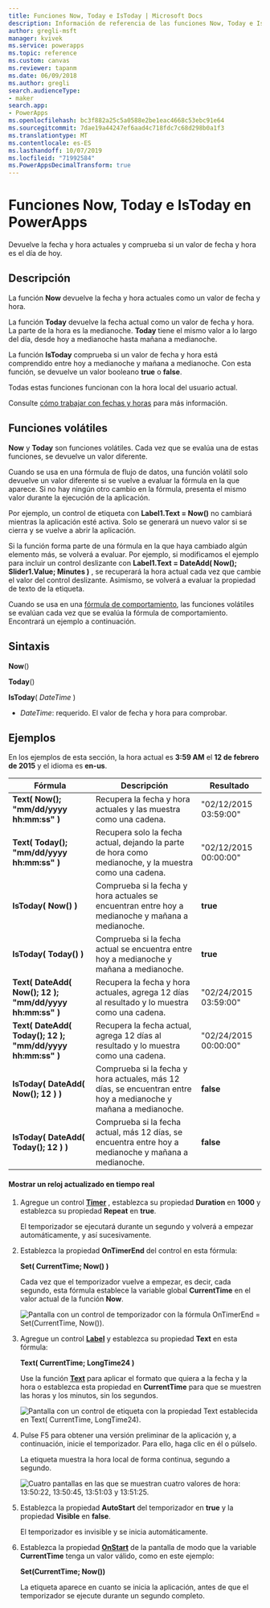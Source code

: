 ```yaml
---
title: Funciones Now, Today e IsToday | Microsoft Docs
description: Información de referencia de las funciones Now, Today e IsToday de PowerApps, con sintaxis y ejemplos
author: gregli-msft
manager: kvivek
ms.service: powerapps
ms.topic: reference
ms.custom: canvas
ms.reviewer: tapanm
ms.date: 06/09/2018
ms.author: gregli
search.audienceType:
- maker
search.app:
- PowerApps
ms.openlocfilehash: bc3f882a25c5a0588e2be1eac4668c53ebc91e64
ms.sourcegitcommit: 7dae19a44247ef6aad4c718fdc7c68d298b0a1f3
ms.translationtype: MT
ms.contentlocale: es-ES
ms.lasthandoff: 10/07/2019
ms.locfileid: "71992584"
ms.PowerAppsDecimalTransform: true
---
```

# <a name="now-today-and-istoday-functions-in-powerapps"></a>Funciones Now, Today e IsToday en PowerApps
Devuelve la fecha y hora actuales y comprueba si un valor de fecha y hora es el día de hoy.

## <a name="description"></a>Descripción
La función **Now** devuelve la fecha y hora actuales como un valor de fecha y hora.

La función **Today** devuelve la fecha actual como un valor de fecha y hora. La parte de la hora es la medianoche. **Today** tiene el mismo valor a lo largo del día, desde hoy a medianoche hasta mañana a medianoche.

La función **IsToday** comprueba si un valor de fecha y hora está comprendido entre hoy a medianoche y mañana a medianoche. Con esta función, se devuelve un valor booleano **true** o **false**.

Todas estas funciones funcionan con la hora local del usuario actual.

Consulte [cómo trabajar con fechas y horas](../show-text-dates-times.md) para más información.

## <a name="volatile-functions"></a>Funciones volátiles
**Now** y **Today** son funciones volátiles.  Cada vez que se evalúa una de estas funciones, se devuelve un valor diferente.  

Cuando se usa en una fórmula de flujo de datos, una función volátil solo devuelve un valor diferente si se vuelve a evaluar la fórmula en la que aparece.  Si no hay ningún otro cambio en la fórmula, presenta el mismo valor durante la ejecución de la aplicación.

Por ejemplo, un control de etiqueta con **Label1.Text = Now()** no cambiará mientras la aplicación esté activa.  Solo se generará un nuevo valor si se cierra y se vuelve a abrir la aplicación.

Si la función forma parte de una fórmula en la que haya cambiado algún elemento más, se volverá a evaluar.  Por ejemplo, si modificamos el ejemplo para incluir un control deslizante con **Label1.Text = DateAdd( Now(); Slider1.Value; Minutes )** , se recuperará la hora actual cada vez que cambie el valor del control deslizante. Asimismo, se volverá a evaluar la propiedad de texto de la etiqueta.

Cuando se usa en una [fórmula de comportamiento](../working-with-formulas-in-depth.md), las funciones volátiles se evalúan cada vez que se evalúa la fórmula de comportamiento.  Encontrará un ejemplo a continuación.

## <a name="syntax"></a>Sintaxis
**Now**()

**Today**()

**IsToday**( *DateTime* )

* *DateTime*: requerido.  El valor de fecha y hora para comprobar.

## <a name="examples"></a>Ejemplos
En los ejemplos de esta sección, la hora actual es **3:59 AM** el **12 de febrero de 2015** y el idioma es **en-us**.

| Fórmula | Descripción | Resultado |
| --- | --- | --- |
| **Text( Now(); "mm/dd/yyyy hh:mm:ss" )** |Recupera la fecha y hora actuales y las muestra como una cadena. |"02/12/2015 03:59:00" |
| **Text( Today(); "mm/dd/yyyy hh:mm:ss" )** |Recupera solo la fecha actual, dejando la parte de hora como medianoche, y la muestra como una cadena. |"02/12/2015 00:00:00" |
| **IsToday( Now() )** |Comprueba si la fecha y hora actuales se encuentran entre hoy a medianoche y mañana a medianoche. |**true** |
| **IsToday( Today() )** |Comprueba si la fecha actual se encuentra entre hoy a medianoche y mañana a medianoche. |**true** |
| **Text( DateAdd( Now(); 12 ); "mm/dd/yyyy hh:mm:ss" )** |Recupera la fecha y hora actuales, agrega 12 días al resultado y lo muestra como una cadena. |"02/24/2015 03:59:00" |
| **Text( DateAdd( Today(); 12 ); "mm/dd/yyyy hh:mm:ss" )** |Recupera la fecha actual, agrega 12 días al resultado y lo muestra como una cadena. |"02/24/2015 00:00:00" |
| **IsToday( DateAdd( Now(); 12 ) )** |Comprueba si la fecha y hora actuales, más 12 días, se encuentran entre hoy a medianoche y mañana a medianoche. |**false** |
| **IsToday( DateAdd( Today(); 12 ) )** |Comprueba si la fecha actual, más 12 días, se encuentra entre hoy a medianoche y mañana a medianoche. |**false** |

#### <a name="display-a-clock-that-updates-in-real-time"></a>Mostrar un reloj actualizado en tiempo real

1. Agregue un control **[Timer](../controls/control-timer.md)** , establezca su propiedad **Duration** en **1000** y establezca su propiedad **Repeat** en **true**.

    El temporizador se ejecutará durante un segundo y volverá a empezar automáticamente, y así sucesivamente. 

1. Establezca la propiedad **OnTimerEnd** del control en esta fórmula:

    **Set( CurrentTime; Now() )**

    Cada vez que el temporizador vuelve a empezar, es decir, cada segundo, esta fórmula establece la variable global **CurrentTime** en el valor actual de la función **Now**.

    ![Pantalla con un control de temporizador con la fórmula OnTimerEnd = Set(CurrentTime, Now()).](media/function-now-today-istoday/now-set-currenttime.png)

1. Agregue un control **[Label](../controls/control-text-box.md)** y establezca su propiedad **Text** en esta fórmula:

    **Text( CurrentTime; LongTime24 )**

    Use la función **[Text](function-text.md)** para aplicar el formato que quiera a la fecha y la hora o establezca esta propiedad en **CurrentTime** para que se muestren las horas y los minutos, sin los segundos.

    ![Pantalla con un control de etiqueta con la propiedad Text establecida en Text( CurrentTime, LongTime24).](media/function-now-today-istoday/now-use-currenttime.png)

1. Pulse F5 para obtener una versión preliminar de la aplicación y, a continuación, inicie el temporizador. Para ello, haga clic en él o púlselo.

    La etiqueta muestra la hora local de forma continua, segundo a segundo.

    ![Cuatro pantallas en las que se muestran cuatro valores de hora: 13:50:22, 13:50:45, 13:51:03 y 13:51:25.](media/function-now-today-istoday/now-four-times.png)

1. Establezca la propiedad **AutoStart** del temporizador en **true** y la propiedad **Visible** en **false**.

    El temporizador es invisible y se inicia automáticamente.

1. Establezca la propiedad **[OnStart](../controls/control-screen.md)** de la pantalla de modo que la variable **CurrentTime** tenga un valor válido, como en este ejemplo:

    **Set(CurrentTime; Now())**

    La etiqueta aparece en cuanto se inicia la aplicación, antes de que el temporizador se ejecute durante un segundo completo.

